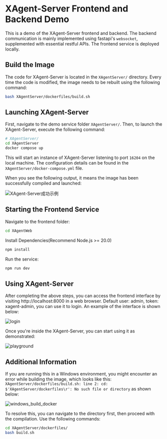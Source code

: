 # XAgent-Server Frontend and Backend Demo

This is a demo of the XAgent-Server frontend and backend. The backend communication is mainly implemented using fastapi's `websocket`, supplemented with essential restful APIs. The frontend service is deployed locally.

## Build the Image

The code for XAgent-Server is located in the `XAgentServer/` directory. Every time the code is modified, the image needs to be rebuilt using the following command:

```bash
bash XAgentServer/dockerfiles/build.sh
```

## Launching XAgent-Server

First, navigate to the demo service folder `XAgentServer/`. Then, to launch the XAgent-Server, execute the following command:

```bash
# XAgentServer/
cd XAgentServer
docker compose up
```
This will start an instance of XAgent-Server listening to port `16204` on the local machine. The configuration details can be found in the `XAgentServer/docker-compose.yml` file.

When you see the following output, it means the image has been successfully compiled and launched:

![XAgent-Server成功示例](https://gitee.com/sailaoda/pic2/raw/master/2023/202309272123424.png)

## Starting the Frontend Service

Navigate to the frontend folder:

```bash
cd XAgentWeb
```

Install Dependencies(Recommend Node.js >= 20.0)

```bash
npm install
```

Run the service:

```bash
npm run dev 
```



## Using XAgent-Server

After completing the above steps, you can access the frontend interface by visiting http://localhost:8000 in a web browser. Default user: admin, token: xagent-admin, you can use it to login. An example of the interface is shown below:

![login](https://gitee.com/sailaoda/pic2/raw/master/2023/202309272130865.png)

Once you're inside the XAgent-Server, you can start using it as demonstrated:

![playground](https://gitee.com/sailaoda/pic2/raw/master/2023/202309272132478.png)

## Additional Information

If you are running this in a Windows environment, you might encounter an error while building the image, which looks like this: `XAgentServer/dockerfiles/build.sh: line 2: cd: $'XAgentServer/dockerfiles\r': No such file or directory` as shown below:

![windows_build_docker](https://gitee.com/sailaoda/pic2/raw/master/2023/202309280213559.png)

To resolve this, you can navigate to the directory first, then proceed with the compilation. Use the following commands:

```bash
cd XAgentServer/dockerfiles/
bash build.sh
```

